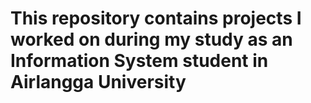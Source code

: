 # This repository contains projects I worked on during my study as an Information System student in Airlangga University
